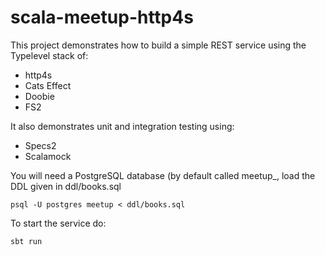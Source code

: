 # scala-meetup-http4s

This project demonstrates how to build a simple REST service using the Typelevel stack of:
  * http4s
  * Cats Effect
  * Doobie
  * FS2
  
It also demonstrates unit and integration testing using:
  * Specs2
  * Scalamock

You will need a PostgreSQL database (by default called meetup_, load the DDL given in ddl/books.sql

```
psql -U postgres meetup < ddl/books.sql
```

To start the service do:

```
sbt run
```

